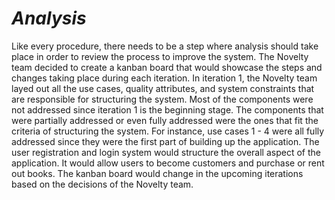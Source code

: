 # *Analysis*

Like every procedure, there needs to be a step where analysis should take place in order to review the process to improve the system. The Novelty team decided to create a kanban board that would showcase the steps and changes taking place during each iteration. In iteration 1, the Novelty team layed out all the use cases, quality attributes, and system constraints that are responsible for structuring the system. Most of the components were not addressed since iteration 1 is the beginning stage. The components that were partially addressed or even fully addressed were the ones that fit the criteria of structuring the system. For instance, use cases 1 - 4 were all fully addressed since they were the first part of building up the application. The user registration and login system would structure the overall aspect of the application. It would allow users to become customers and purchase or rent out books. The kanban board would change in the upcoming iterations based on the decisions of the Novelty team.
